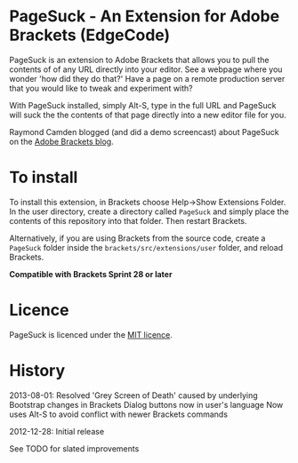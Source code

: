 PageSuck - An Extension for Adobe Brackets (EdgeCode)
=====================================================

PageSuck is an extension to Adobe Brackets that allows you to pull the contents of
of any URL directly into your editor. See a webpage where you wonder 'how did they do that?'
Have a page on a remote production server that you would like to tweak and experiment with?

With PageSuck installed, simply Alt-S, type in the full URL and PageSuck will suck the
the contents of that page directly into a new editor file for you.

Raymond Camden blogged (and did a demo screencast) about PageSuck on the [Adobe Brackets blog](http://blog.brackets.io/2013/02/11/pagesuck-brackets-extension/#more-402).

To install
==========

To install this extension, in Brackets choose Help->Show Extensions Folder. In the user directory,
create a directory called ```PageSuck``` and simply place the contents of this repository into
that folder. Then restart Brackets.

Alternatively, if you are using Brackets from the source code, create a ```PageSuck``` folder
inside the ```brackets/src/extensions/user``` folder, and reload Brackets.

**Compatible with Brackets Sprint 28 or later**

Licence
=======
PageSuck is licenced under the [MIT licence](http://en.wikipedia.org/wiki/MIT_licence).

History
=======
2013-08-01: Resolved 'Grey Screen of Death' caused by underlying Bootstrap changes in Brackets
            Dialog buttons now in user's language
            Now uses Alt-S to avoid conflict with newer Brackets commands

2012-12-28: Initial release

See TODO for slated improvements

